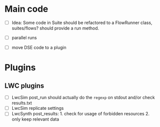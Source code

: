 # Main code

- [ ] Idea: Some code in Suite should be refactored to a FlowRunner class, suites/flows? should provide a run method.
- [ ] parallel runs
- [ ] move DSE code to a plugin


# Plugins

## LWC plugins

- [ ] LwcSim post_run should actually do the `regexp` on stdout and/or check results.txt
- [ ] LwcSim replicate settings 
- [ ] LwcSynth post_results: 1. check for usage of forbidden resources 2. only keep relevant data 